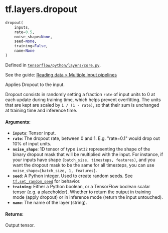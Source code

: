 <div itemscope itemtype="http://developers.google.com/ReferenceObject">
<meta itemprop="name" content="tf.layers.dropout" />
</div>

# tf.layers.dropout

``` python
dropout(
    inputs,
    rate=0.5,
    noise_shape=None,
    seed=None,
    training=False,
    name=None
)
```



Defined in [`tensorflow/python/layers/core.py`](https://www.tensorflow.org/code/tensorflow/python/layers/core.py).

See the guide: [Reading data > Multiple input pipelines](../../../../api_guides/python/reading_data.md#Multiple_input_pipelines)

Applies Dropout to the input.

Dropout consists in randomly setting a fraction `rate` of input units to 0
at each update during training time, which helps prevent overfitting.
The units that are kept are scaled by `1 / (1 - rate)`, so that their
sum is unchanged at training time and inference time.

#### Arguments:

* <b>`inputs`</b>: Tensor input.
* <b>`rate`</b>: The dropout rate, between 0 and 1. E.g. "rate=0.1" would drop out
    10% of input units.
* <b>`noise_shape`</b>: 1D tensor of type `int32` representing the shape of the
    binary dropout mask that will be multiplied with the input.
    For instance, if your inputs have shape
    `(batch_size, timesteps, features)`, and you want the dropout mask
    to be the same for all timesteps, you can use
    `noise_shape=[batch_size, 1, features]`.
* <b>`seed`</b>: A Python integer. Used to create random seeds. See
    [`tf.set_random_seed`](../../tf/set_random_seed.md)
    for behavior.
* <b>`training`</b>: Either a Python boolean, or a TensorFlow boolean scalar tensor
    (e.g. a placeholder). Whether to return the output in training mode
    (apply dropout) or in inference mode (return the input untouched).
* <b>`name`</b>: The name of the layer (string).


#### Returns:

  Output tensor.